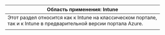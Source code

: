 |Область применения: Intune |
|--|
|Этот раздел относится как к Intune на классическом портале, так и к Intune в предварительной версии портала Azure.|
| |


<!--HONumber=Jan17_HO2-->


